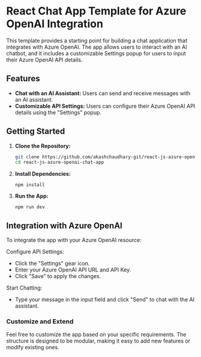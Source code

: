 # React Chat App Template for Azure OpenAI Integration

This template provides a starting point for building a chat application that integrates with Azure OpenAI. The app allows users to interact with an AI chatbot, and it includes a customizable Settings popup for users to input their Azure OpenAI API details.

## Features

- **Chat with an AI Assistant:** Users can send and receive messages with an AI assistant.
- **Customizable API Settings:** Users can configure their Azure OpenAI API details using the "Settings" popup.

## Getting Started

1. **Clone the Repository:**

   ```bash
   git clone https://github.com/akashchaudhary-git/react-js-azure-openai-chat-app.git
   cd react-js-azure-openai-chat-app
   ```

2. **Install Dependencies:**

   ```
   npm install
   ```

3. **Run the App:**

   ```
   npm run dev
   ```

## Integration with Azure OpenAI

To integrate the app with your Azure OpenAI resource:

Configure API Settings:

- Click the "Settings" gear icon.
- Enter your Azure OpenAI API URL and API Key.
- Click "Save" to apply the changes.

Start Chatting:

- Type your message in the input field and click "Send" to chat with the AI assistant.

### Customize and Extend

Feel free to customize the app based on your specific requirements. The structure is designed to be modular, making it easy to add new features or modify existing ones.
